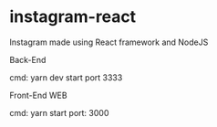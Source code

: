 # instagram-react

Instagram made using React framework and NodeJS



Back-End

cmd: yarn dev start
port 3333

Front-End WEB

cmd: yarn start
port: 3000


